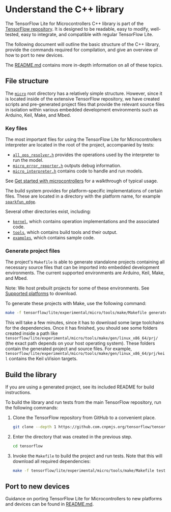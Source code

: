 # Understand the C++ library

The TensorFlow Lite for Microcontrollers C++ library is part of the
[TensorFlow repository](https://github.com.cnpmjs.org/tensorflow/tensorflow/tree/master/tensorflow/lite/experimental/micro).
It is designed to be readable, easy to modify, well-tested, easy to integrate,
and compatible with regular TensorFlow Lite.

The following document will outline the basic structure of the C++ library,
provide the commands required for compilation, and give an overview of how to
port to new devices.

The
[README.md](https://github.com.cnpmjs.org/tensorflow/tensorflow/blob/master/tensorflow/lite/experimental/micro/README.md#how-to-port-tensorflow-lite-micro-to-a-new-platform)
contains more in-depth information on all of these topics.

## File structure

The
[`micro`](https://github.com.cnpmjs.org/tensorflow/tensorflow/tree/master/tensorflow/lite/experimental/micro)
root directory has a relatively simple structure. However, since it is located
inside of the extensive TensorFlow repository, we have created scripts and
pre-generated project files that provide the relevant source files in isolation
within various embedded development environments such as Arduino, Keil, Make,
and Mbed.

### Key files

The most important files for using the TensorFlow Lite for Microcontrollers
interpreter are located in the root of the project, accompanied by tests:

-   [`all_ops_resolver.h`](https://github.com.cnpmjs.org/tensorflow/tensorflow/blob/master/tensorflow/lite/experimental/micro/kernels/all_ops_resolver.h)
    provides the operations used by the interpreter to run the model.
-   [`micro_error_reporter.h`](https://github.com.cnpmjs.org/tensorflow/tensorflow/blob/master/tensorflow/lite/experimental/micro/micro_error_reporter.h)
    outputs debug information.
-   [`micro_interpreter.h`](https://github.com.cnpmjs.org/tensorflow/tensorflow/blob/master/tensorflow/lite/experimental/micro/micro_interpreter.h)
    contains code to handle and run models.

See [Get started with microcontrollers](get_started.md) for a walkthrough of
typical usage.

The build system provides for platform-specific implementations of certain
files. These are located in a directory with the platform name, for example
[`sparkfun_edge`](https://github.com.cnpmjs.org/tensorflow/tensorflow/tree/master/tensorflow/lite/experimental/micro/sparkfun_edge).

Several other directories exist, including:

-   [`kernel`](https://github.com.cnpmjs.org/tensorflow/tensorflow/tree/master/tensorflow/lite/experimental/micro/kernels),
    which contains operation implementations and the associated code.
-   [`tools`](https://github.com.cnpmjs.org/tensorflow/tensorflow/tree/master/tensorflow/lite/experimental/micro/tools),
    which contains build tools and their output.
-   [`examples`](https://github.com.cnpmjs.org/tensorflow/tensorflow/tree/master/tensorflow/lite/experimental/micro/examples),
    which contains sample code.

### Generate project files

The project's `Makefile` is able to generate standalone projects containing all
necessary source files that can be imported into embedded development
environments. The current supported environments are Arduino, Keil, Make, and
Mbed.

Note: We host prebuilt projects for some of these environments. See
[Supported platforms](overview.md#supported-platforms) to download.

To generate these projects with Make, use the following command:

```bash
make -f tensorflow/lite/experimental/micro/tools/make/Makefile generate_projects
```

This will take a few minutes, since it has to download some large toolchains for
the dependencies. Once it has finished, you should see some folders created
inside a path like
`tensorflow/lite/experimental/micro/tools/make/gen/linux_x86_64/prj/` (the exact
path depends on your host operating system). These folders contain the generated
project and source files. For example,
`tensorflow/lite/experimental/micro/tools/make/gen/linux_x86_64/prj/keil`
contains the Keil uVision targets.

## Build the library

If you are using a generated project, see its included README for build
instructions.

To build the library and run tests from the main TensorFlow repository, run the
following commands:

1.  Clone the TensorFlow repository from GitHub to a convenient place.

    ```bash
    git clone --depth 1 https://github.com.cnpmjs.org/tensorflow/tensorflow.git
    ```

1.  Enter the directory that was created in the previous step.

    ```bash
    cd tensorflow
    ```

1.  Invoke the `Makefile` to build the project and run tests. Note that this
    will download all required dependencies:

    ```bash
    make -f tensorflow/lite/experimental/micro/tools/make/Makefile test
    ```

## Port to new devices

Guidance on porting TensorFlow Lite for Microcontrollers to new platforms and
devices can be found in
[README.md](https://github.com.cnpmjs.org/tensorflow/tensorflow/tree/master/tensorflow/lite/experimental/micro#how-to-port-tensorflow-lite-micro-to-a-new-platform).
